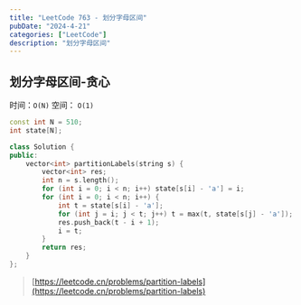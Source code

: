 ```yaml
---
title: "LeetCode 763 - 划分字母区间"
pubDate: "2024-4-21"
categories: ["LeetCode"]
description: "划分字母区间"
---
```


## 划分字母区间-贪心

时间：`O(N)` 空间： `O(1)`

```c++
const int N = 510;
int state[N];

class Solution {
public:
    vector<int> partitionLabels(string s) {
        vector<int> res;
        int n = s.length();
        for (int i = 0; i < n; i++) state[s[i] - 'a'] = i;
        for (int i = 0; i < n; i++) {
            int t = state[s[i] - 'a'];
            for (int j = i; j < t; j++) t = max(t, state[s[j] - 'a']);
            res.push_back(t - i + 1);
            i = t;
        }
        return res;
    }
};
```

> [https://leetcode.cn/problems/partition-labels](https://leetcode.cn/problems/partition-labels)